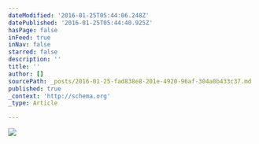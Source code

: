 ```yaml
---
dateModified: '2016-01-25T05:44:06.248Z'
datePublished: '2016-01-25T05:44:40.925Z'
hasPage: false
inFeed: true
inNav: false
starred: false
description: ''
title: ''
author: []
sourcePath: _posts/2016-01-25-fad838e8-201e-4920-96af-304a0b433c37.md
published: true
_context: 'http://schema.org'
_type: Article

---
```

![](https://the-grid-user-content.s3-us-west-2.amazonaws.com/1b7e54e1-3fd7-4d12-904e-6ff27c5f86e4.jpg)